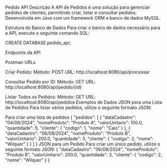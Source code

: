 Pedido API
Descrição
A API de Pedidos é uma solução para gerenciar pedidos de clientes, permitindo criar, listar e consultar pedidos. Desenvolvida em Java com um framework ORM e banco de dados MySQL.

Estrutura do Banco de Dados
Para criar o banco de dados necessário para a API, execute o seguinte comando SQL:

CREATE DATABASE pedido_api;

Endpoints da API

Postman URLs

Criar Pedido:
Método: POST
URL: http://localhost:8080/api/processar

Consultar Pedido por ID:
Método: GET
URL: http://localhost:8080/api/pedido/{id}

Listar Todos os Pedidos:
Método: GET
URL: http://localhost:8080/api/pedidos
Exemplos de Dados
JSON para uma Lista de Pedidos
Para listar vários pedidos, utilize o seguinte formato JSON:


Para criar uma lista de pedidos
{
  "pedidos": [
    {
      "dataCadastro": "04/08/2024",
      "nomeProduto": "Produto A",
      "valorUnitario": 100.0,
      "quantidade": 5,
      "cliente": {
        "codigo": 1,
        "nome": "Caio"
      }
    },
    {
      "dataCadastro": "06/08/2024",
      "nomeProduto": "Produto B",
      "valorUnitario": 200.0,
      "quantidade": 3,
      "cliente": {
        "codigo": 2,
        "nome": "Wilquer"
      }
    }
  ]
}
JSON para um Pedido
Para criar um único pedido, utilize o seguinte formato JSON:
    {
      "dataCadastro": "06/08/2024",
      "nomeProduto": "Produto B",
      "valorUnitario": 200.0,
      "quantidade": 3,
      "cliente": {
        "codigo": 2,
        "nome": "Wilquer"
      }
    }
